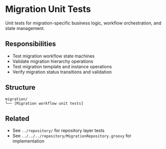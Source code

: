 # Migration Unit Tests

Unit tests for migration-specific business logic, workflow orchestration, and state management.

## Responsibilities

- Test migration workflow state machines
- Validate migration hierarchy operations
- Test migration template and instance operations
- Verify migration status transitions and validation

## Structure

```
migration/
└── [Migration workflow unit tests]
```

## Related

- See `../repository/` for repository layer tests
- See `../../../repository/MigrationRepository.groovy` for implementation
